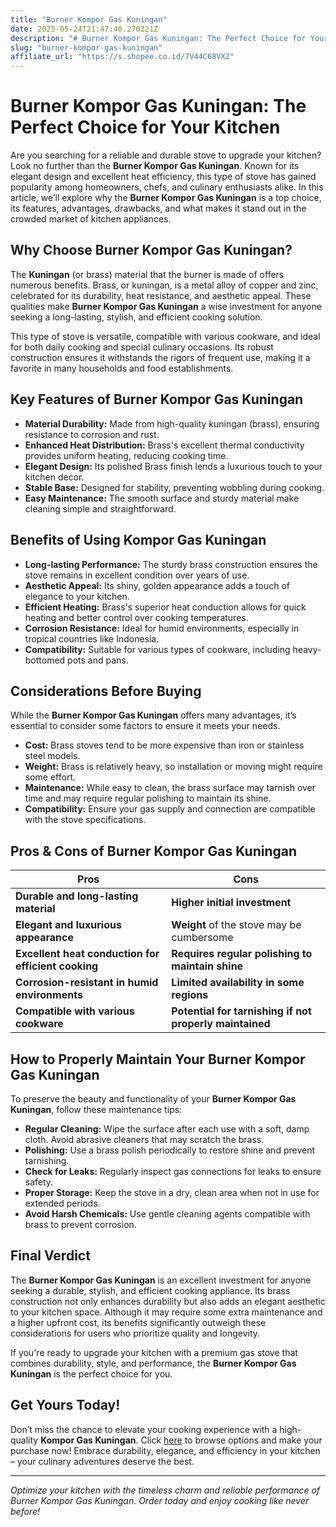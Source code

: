```yaml
---
title: "Burner Kompor Gas Kuningan"
date: 2025-05-24T21:47:40.270221Z
description: "# Burner Kompor Gas Kuningan: The Perfect Choice for Your Kitchen..."
slug: "burner-kompor-gas-kuningan"
affiliate_url: "https://s.shopee.co.id/7V44C68VX2"
---
```

# Burner Kompor Gas Kuningan: The Perfect Choice for Your Kitchen

Are you searching for a reliable and durable stove to upgrade your kitchen? Look no further than the **Burner Kompor Gas Kuningan**. Known for its elegant design and excellent heat efficiency, this type of stove has gained popularity among homeowners, chefs, and culinary enthusiasts alike. In this article, we’ll explore why the **Burner Kompor Gas Kuningan** is a top choice, its features, advantages, drawbacks, and what makes it stand out in the crowded market of kitchen appliances.

## Why Choose Burner Kompor Gas Kuningan?

The **Kuningan** (or brass) material that the burner is made of offers numerous benefits. Brass, or kuningan, is a metal alloy of copper and zinc, celebrated for its durability, heat resistance, and aesthetic appeal. These qualities make **Burner Kompor Gas Kuningan** a wise investment for anyone seeking a long-lasting, stylish, and efficient cooking solution.

This type of stove is versatile, compatible with various cookware, and ideal for both daily cooking and special culinary occasions. Its robust construction ensures it withstands the rigors of frequent use, making it a favorite in many households and food establishments.

## Key Features of Burner Kompor Gas Kuningan

- **Material Durability:** Made from high-quality kuningan (brass), ensuring resistance to corrosion and rust.
- **Enhanced Heat Distribution:** Brass's excellent thermal conductivity provides uniform heating, reducing cooking time.
- **Elegant Design:** Its polished Brass finish lends a luxurious touch to your kitchen decor.
- **Stable Base:** Designed for stability, preventing wobbling during cooking.
- **Easy Maintenance:** The smooth surface and sturdy material make cleaning simple and straightforward.

## Benefits of Using Kompor Gas Kuningan

- **Long-lasting Performance:** The sturdy brass construction ensures the stove remains in excellent condition over years of use.
- **Aesthetic Appeal:** Its shiny, golden appearance adds a touch of elegance to your kitchen.
- **Efficient Heating:** Brass's superior heat conduction allows for quick heating and better control over cooking temperatures.
- **Corrosion Resistance:** Ideal for humid environments, especially in tropical countries like Indonesia.
- **Compatibility:** Suitable for various types of cookware, including heavy-bottomed pots and pans.

## Considerations Before Buying

While the **Burner Kompor Gas Kuningan** offers many advantages, it’s essential to consider some factors to ensure it meets your needs.

- **Cost:** Brass stoves tend to be more expensive than iron or stainless steel models.
- **Weight:** Brass is relatively heavy, so installation or moving might require some effort.
- **Maintenance:** While easy to clean, the brass surface may tarnish over time and may require regular polishing to maintain its shine.
- **Compatibility:** Ensure your gas supply and connection are compatible with the stove specifications.

## Pros & Cons of Burner Kompor Gas Kuningan

| Pros                                               | Cons                                              |
|-----------------------------------------------------|---------------------------------------------------|
| **Durable and long-lasting material**             | **Higher initial investment**                     |
| **Elegant and luxurious appearance**               | **Weight** of the stove may be cumbersome       |
| **Excellent heat conduction for efficient cooking** | **Requires regular polishing to maintain shine** |
| **Corrosion-resistant in humid environments**     | **Limited availability in some regions**        |
| **Compatible with various cookware**               | **Potential for tarnishing if not properly maintained** |

## How to Properly Maintain Your Burner Kompor Gas Kuningan

To preserve the beauty and functionality of your **Burner Kompor Gas Kuningan**, follow these maintenance tips:

- **Regular Cleaning:** Wipe the surface after each use with a soft, damp cloth. Avoid abrasive cleaners that may scratch the brass.
- **Polishing:** Use a brass polish periodically to restore shine and prevent tarnishing.
- **Check for Leaks:** Regularly inspect gas connections for leaks to ensure safety.
- **Proper Storage:** Keep the stove in a dry, clean area when not in use for extended periods.
- **Avoid Harsh Chemicals:** Use gentle cleaning agents compatible with brass to prevent corrosion.

## Final Verdict

The **Burner Kompor Gas Kuningan** is an excellent investment for anyone seeking a durable, stylish, and efficient cooking appliance. Its brass construction not only enhances durability but also adds an elegant aesthetic to your kitchen space. Although it may require some extra maintenance and a higher upfront cost, its benefits significantly outweigh these considerations for users who prioritize quality and longevity.

If you're ready to upgrade your kitchen with a premium gas stove that combines durability, style, and performance, the **Burner Kompor Gas Kuningan** is the perfect choice for you.

## Get Yours Today!

Don’t miss the chance to elevate your cooking experience with a high-quality **Kompor Gas Kuningan**. Click [here](https://s.shopee.co.id/7V44C68VX2) to browse options and make your purchase now! Embrace durability, elegance, and efficiency in your kitchen – your culinary adventures deserve the best.

---

*Optimize your kitchen with the timeless charm and reliable performance of Burner Kompor Gas Kuningan. Order today and enjoy cooking like never before!*